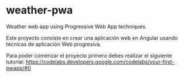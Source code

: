 # weather-pwa
Weather web app using Progressive Web App techniques.

Este proyecto consiste en crear una aplicación web en Angular usando técnicas de aplicación Web progresiva.

Para poder comenzar el proyecto primero debes realizar el siguiente tutorial:
https://codelabs.developers.google.com/codelabs/your-first-pwapp/#0
